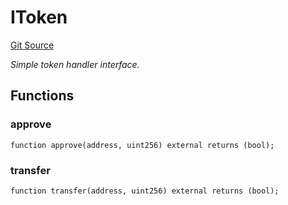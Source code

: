 # IToken
[Git Source](https://github.com/NaniDAO/ie/blob/87f24a80c565d9fdfa4a7b43f9b34962aa8f6bca/src/IETH.sol)

*Simple token handler interface.*


## Functions
### approve


```solidity
function approve(address, uint256) external returns (bool);
```

### transfer


```solidity
function transfer(address, uint256) external returns (bool);
```

